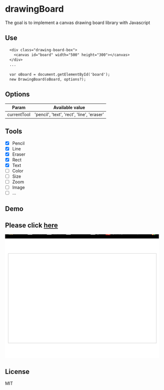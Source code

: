 # drawingBoard
The goal is to implement a canvas drawing board library with Javascript

## Use
```
  <div class="drawing-board-box">
    <canvas id="board" width="500" height="300"></canvas>
  </div>
  ...

  var oBoard = document.getElementById('board');
  new DrawingBoard(oBoard, options?);
```

## Options
| Param |Available value |
| ------------- | ------------- |
| currentTool  | 'pencil', 'text', 'rect', 'line', 'eraser'  |

## Tools
- [x] Pencil
- [x] Line
- [x] Eraser
- [x] Rect
- [x] Text
- [ ] Color
- [ ] Size
- [ ] Zoom
- [ ] Image
- [ ] ...

## Demo
Please click [here](./index.html)
---
![demo](./demo.gif)

## License

MIT
